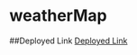 # weatherMap
##Deployed Link
<a href="https://classy-alfajores-4fe99d.netlify.app/">Deployed Link </a>
